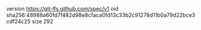 version https://git-lfs.github.com/spec/v1
oid sha256:48988a60fd7f482d98e8cfaca0fd13c33b2c91278d11b0a79d22bce3cdf24c25
size 292
